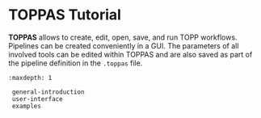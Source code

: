 TOPPAS Tutorial
==============

**TOPPAS** allows to create, edit, open, save, and run TOPP workflows. Pipelines can be created conveniently  in a GUI.
The parameters of all involved tools can be edited within TOPPAS and are also saved as part of the pipeline definition
 in the `.toppas` file.

```{toctree}
:maxdepth: 1

 general-introduction
 user-interface
 examples
 ```
